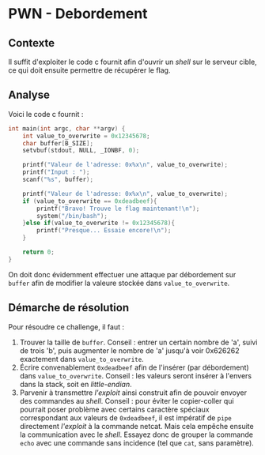 # PWN - Debordement
## Contexte
Il suffit d'exploiter le code c fournit afin d'ouvrir un *shell* sur le serveur cible, ce qui doit ensuite permettre de récupérer le flag.
## Analyse
Voici le code c fournit :
```c
int main(int argc, char **argv) {
    int value_to_overwrite = 0x12345678;
    char buffer[B_SIZE];
    setvbuf(stdout, NULL, _IONBF, 0);

    printf("Valeur de l'adresse: 0x%x\n", value_to_overwrite);
    printf("Input : ");
    scanf("%s", buffer);

    printf("Valeur de l'adresse: 0x%x\n", value_to_overwrite);
    if (value_to_overwrite == 0xdeadbeef){
        printf("Bravo! Trouve le flag maintenant!\n");
        system("/bin/bash");
    }else if(value_to_overwrite != 0x12345678){
        printf("Presque... Essaie encore!\n");
    }

    return 0;
}
```
On doit donc évidemment effectuer une attaque par débordement sur `buffer` afin de modifier la valeure stockée dans `value_to_overwrite`.

## Démarche de résolution
Pour résoudre ce challenge, il faut :
1. Trouver la taille de `buffer`.
    Conseil : entrer un certain nombre de 'a', suivi de trois 'b', puis augmenter le nombre de 'a' jusqu'à voir 0x626262 exactement dans `value_to_overwrite`.
2. Écrire convenablement `0xdeadbeef` afin de l'insérer (par débordement) dans `value_to_overwrite`.
    Conseil : les valeurs seront insérer à l'envers dans la stack, soit en *little-endian*.
3. Parvenir à transmettre *l'exploit* ainsi construit afin de pouvoir envoyer des commandes au *shell*.
    Conseil : pour éviter le copier-coller qui pourrait poser problème avec certains caractère spéciaux correspondant aux valeurs de `0xdeadbeef`, il est impératif de `pipe` directement *l'exploit* à la commande netcat.
    Mais cela empêche ensuite la communication avec le *shell*. 
    Essayez donc de grouper la commande `echo` avec une commande sans incidence (tel que `cat`, sans paramètre).

